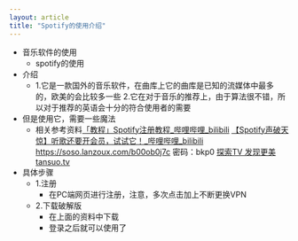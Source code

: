 ```yaml
---
layout: article
title: "Spotify的使用介绍"
---
```


- 音乐软件的使用
	- spotify的使用
- 介绍
	- 1.它是一款国外的音乐软件，在曲库上它的曲库是已知的流媒体中最多的，欧美的会比较多一些
	  2.它在对于音乐的推荐上，由于算法很不错，所以对于推荐的英语会十分的符合使用者的需要
- 但是使用它，需要一些魔法
	- 相关参考资料[「教程」Spotify注册教程_哔哩哔哩_bilibili](https://www.bilibili.com/video/BV1U3411E7mQ?spm_id_from=333.337.search-card.all.click&vd_source=8ad03f909318971fc8db2ec450bc4e36)
	  [【Spotify声破天惊】听歌还要开会员，试试它！_哔哩哔哩_bilibili](https://www.bilibili.com/video/BV1wR4y1W72c?spm_id_from=333.337.search-card.all.click&vd_source=8ad03f909318971fc8db2ec450bc4e36)
	  https://soso.lanzoux.com/b00ob0j7c 密码：bkp0
	  [探索TV 发现更美 tansuo.tv](https://tansuo.tv/)
- 具体步骤
	- 1.注册
		- 在PC端网页进行注册，注意，多次点击加上不断更换VPN
	- 2.下载破解版
		- 在上面的资料中下载
		- 登录之后就可以使用了
